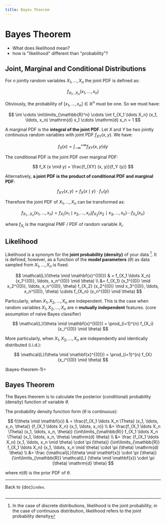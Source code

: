 ```yaml
---
title: Bayes Theorem
---
```


# Bayes Theorem

- What does likelihood mean?
- how is "likelihood" different than "probability"?

## Joint, Marginal and Conditional Distributions

For $n$ jointly random variables $X_1, \ldots, X_n$ the joint PDF is
defined as:

$$
f_{X_1 \ldots X_n} (x_1, \ldots, x_n)
$$

Obviously, the probability of $[x_1, \ldots, x_n] \in \mathbb{R}^n$ must
be one. So we must have:

$$
\int \cdots \int\limits_{\mathbb{R}^n} \cdots \int
  f_{X_1 \ldots X_n} (x_1, \ldots, x_n)
  \mathrm{d} x_1 \cdots \mathrm{d} x_n = 1
$$

A marginal PDF is the **integral of the joint PDF**. Let $X$ and $Y$ be
two jointly continuous random variables with joint PDF $f_{XY} (x, y)$.
We have:

$$
f_X (x) =
\int_{-\infty}^{+\infty}
f_{XY} (x, y) \mathrm{d} y
$$

The conditional PDF is the joint PDF over marginal PDF:

$$
f_X (x \mid y) =
\frac{f_{XY} (x, y)}{f_Y (y)}
$$

Alternatively, **a joint PDF is the product of conditional PDF and
marginal PDF**:

$$f_{XY} (x, y) = f_X (x \mid y) \cdot f_Y (y)$$

Therefore the joint PDF of $X_1, \ldots, X_n$ can be transformed as:

$$
f_{X_1 \ldots X_n} (x_1, \ldots, x_n) =
f_{X_1} (x_1 \mid x_2, \ldots, x_n)
f_{X_2} (x_2 \mid x_3, \ldots, x_n)
\cdots
f_{X_n} (x_n)
$$

where $f_{X_i}$ is the marginal PMF / PDF of random variable $X_i$.

## Likelihood

Likelihood is a synonym for the **joint probability (density)** of your
data [^1]. It is defined, however, as a function of the **model
parameters** ($\theta$) as data sampled from $X_1, \ldots, X_n$ is
fixed.

$$
\mathcal{L}(\theta \mid \mathbf{x}^{(0)}) & =
f_{X_1 \ldots X_n} (x_1^{(0)}, \ldots, x_n^{(0)} \mid \theta)
\\ &=
f_{X_1} (x_1^{(0)} \mid x_2^{(0)}, \ldots, x_n^{(0)}, \theta)
f_{X_2} (x_2^{(0)} \mid x_3^{(0)}, \ldots, x_n^{(0)}, \theta)
\cdots
f_{X_n} (x_n^{(0)} \mid \theta)
$$

Particularly, when $X_1, X_2, \ldots, X_n$ are independent. This is the
case when random variables $X_1, X_2, \ldots, X_n$ are $n$ **mutually
independent** features. (core assumption of naive Bayes classifier)

$$
\mathcal{L}(\theta \mid \mathbf{x}^{(0)}) =
\prod_{i=1}^{n} f_{X_i} (x_i^{(0)} \mid \theta)
$$

More particularly, when $X_1, X_2, \ldots, X_n$ are independently and
identically distributed (i.i.d.):

$$
\mathcal{L}(\theta \mid \mathbf{x}^{(0)}) =
\prod_{i=1}^{n} f_{X} (x_i^{(0)} \mid \theta)
$$

(bayes-theorem-1)=

## Bayes Theorem

The Bayes theorem is to calculate the posterior (conditional)
probability (density) function of variable $\theta$.

The probability density function form ($\theta$ is continuous):

$$
f(\theta \mid \mathbf{x}) & =
  \frac{f_{X_1 \ldots X_n \Theta} (x_1, \ldots, x_n, \theta)}
  {f_{X_1 \ldots X_n} (x_1, \ldots, x_n)}
  \\ &=
  \frac{f_{X_1 \ldots X_n \Theta} (x_1, \ldots, x_n, \theta)}
  {\int\limits_{\mathbb{R}}
    f_{X_1 \ldots X_n \Theta} (x_1, \ldots, x_n, \theta) \mathrm{d} \theta}
  \\ &=
  \frac
    {f_{X_1 \ldots X_n} (x_1, \ldots, x_n \mid \theta) \cdot \pi (\theta)}
    {\int\limits_{\mathbb{R}}
      f_{X_1 \ldots X_n} (x_1, \ldots, x_n \mid \theta) \cdot
      \pi (\theta) \mathrm{d} \theta}
  \\ &=
  \frac
    {\mathcal{L}(\theta \mid \mathbf{x}) \cdot \pi (\theta)}
    {\int\limits_{\mathbb{R}}
      \mathcal{L} (\theta \mid \mathbf{x}) \cdot
      \pi (\theta) \mathrm{d} \theta}
$$

where $\pi (\theta)$ is the prior PDF of $\theta$.

[^1]:
    In the case of discrete distributions, likelihood is the joint
    probability; in the case of continuous distribution, likelihood
    refers to the joint probability density

---

Back to {doc}`index`.

```{disqus}

```
